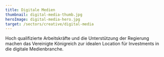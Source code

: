 ```yaml
---
title: Digitale Medien
thumbnail: digital-media-thumb.jpg
heroImage: digital-media-hero.jpg
target: /sectors/creative/digital-media
---
```


Hoch qualifizierte Arbeitskräfte und die Unterstützung der Regierung machen das Vereinigte Königreich zur idealen Location für Investments in die digitale Medienbranche.